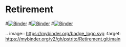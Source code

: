 # Retirement
#[![Binder](https://mybinder.org/badge_logo.svg)](https://mybinder.org/v2/gh/pstrito/Retirement.git/main)
#[![Binder](https://mybinder.org/badge_logo.svg)](https://mybinder.org/v2/gh/pstrito/Retirement.git/main?urlpath=%2Fapps%2Fretirement_calculator.ipynb)
#[![Binder](https://mybinder.org/badge_logo.svg)](https://mybinder.org/v2/gh/pstrito/Retirement.git/main?#urlpath=apps%2Fhttps://mybinder.org/v2/gh/pstrito/Retirement.git/main/retirement_calculator.ipynb)


.. image:: https://mybinder.org/badge_logo.svg
 :target: https://mybinder.org/v2/gh/pstrito/Retirement.git/main
